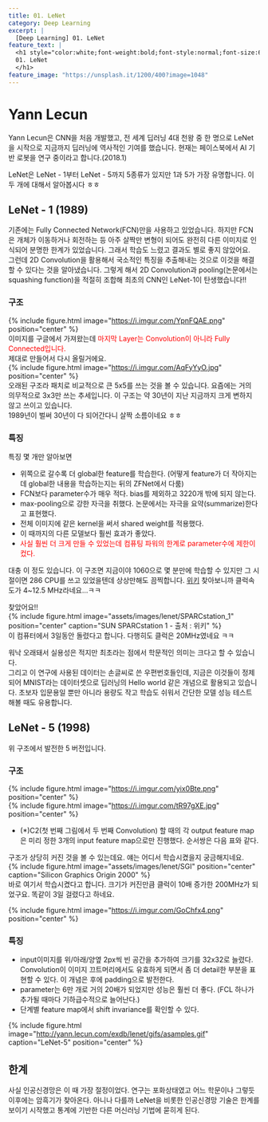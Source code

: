 ```yaml
---
title: 01. LeNet
category: Deep Learning
excerpt: |
  [Deep Learning] 01. LeNet
feature_text: |
  <h1 style="color:white;font-weight:bold;font-style:normal;font-size:66px">
  01. LeNet
  </h1>
feature_image: "https://unsplash.it/1200/400?image=1048"
---
```


# Yann Lecun
Yann Lecun은 CNN을 처음 개발했고, 전 세계 딥러닝 4대 천왕 중 한 명으로 LeNet을 시작으로 지금까지
딥러닝에 역사적인 기여를 했습니다. 현재는 페이스북에서 AI 기반 로봇을 연구 중이라고 합니다.(2018.1)  

LeNet은 LeNet - 1부터 LeNet - 5까지 5종류가 있지만 1과 5가 가장 유명합니다. 이 두 개에 대해서
알아봅시다 ㅎㅎ  

## LeNet - 1 (1989)
기존에는 Fully Connected Network(FCN)만을 사용하고 있었습니다.
하지만 FCN은 개체가 이동하거나 회전하는 등 아주 살짝만 변형이 되어도 완전히 다른 이미지로
인식되어 분명한 한계가 있었습니다. 그래서 학습도 느렸고 결과도 별로 좋지 않았어요.  
그런데 2D Convolution을 활용해서 국소적인 특징을 추출해내는 것으로 이것을 해결할 수 있다는 것을
알아냈습니다. 그렇게 해서 2D Convolution과 pooling(논문에서는 squashing function)을
적절히 조합해 최초의 CNN인 LeNet-1이 탄생했습니다!!  


### 구조
{% include figure.html image="https://i.imgur.com/YpnFQAE.png" position="center" %}  
이미지를 구글에서 가져왔는데 <span style="color:red">마지막 Layer는 Convolution이 아니라 Fully Connected입니다.</span>  
제대로 만들어서 다시 올릴거에요.  
{% include figure.html image="https://i.imgur.com/AqFyYyO.jpg" position="center" %}  
오래된 구조라 패치로 비교적으로 큰 5x5를 쓰는 것을 볼 수 있습니다. 요즘에는 거의 의무적으로
3x3만 쓰는 추세입니다. 이 구조는 약 30년이 지난 지금까지 크게 변하지 않고 쓰이고 있습니다.  
1989년이 벌써 30년이 다 되어간다니 살짝 소름이네요 ㅎㅎ


### 특징
특징 몇 개만 알아보면
- 위쪽으로 갈수록 더 global한 feature를 학습한다. (어떻게 feature가 더 작아지는데 global한 내용을 학습하는지는 뒤의 ZFNet에서 다룸)
- FCN보다 parameter수가 매우 적다. bias를 제외하고 3220개 밖에 되지 않는다.
- max-pooling으로 강한 자극을 취했다. 논문에서는 자극을 요약(summarize)한다고 표현했다.
- 전체 이미지에 같은 kernel을 써서 shared weight를 적용했다.
- 이 때까지의 다른 모델보다 훨씬 효과가 좋았다.
- <span style='color:red'>사실 훨씬 더 크게 만들 수 있었는데 컴퓨팅 파워의 한계로 parameter수에 제한이 컸다.</span>

대충 이 정도 있습니다. 이 구조면 지금이야 1060으로 몇 분만에 학습할 수 있지만 그 시절이면
286 CPU를 쓰고 있었을텐데 상상만해도 끔찍합니다.
[위키] 찾아보니까 클럭속도가 4~12.5 MHz라네요...ㅋㅋ  

찾았어요!!  
{% include figure.html image="assets/images/lenet/SPARCstation_1" position="center" caption="SUN SPARCstation 1 - 출처 : 위키" %}   
이 컴퓨터에서 3일동안 돌렸다고 합니다. 다행히도 클럭은 20MHz였네요 ㅋㅋ  

워낙 오래돼서 실용성은 적지만 최초라는 점에서 학문적인 의미는 크다고 할 수 있습니다.  
그리고 이 연구에 사용된 데이터는 손글씨로 쓴 우편번호들인데, 지금은 이것들이 정제되어 MNIST라는 데이터셋으로 딥러닝의 Hello world 같은 개념으로 활용되고 있습니다. 초보자 입문용일 뿐만 아니라
용량도 작고 학습도 쉬워서 간단한 모델 성능 테스트 해볼 때도 유용합니다.   


## LeNet - 5 (1998)
위 구조에서 발전한 5 버전입니다.

### 구조
{% include figure.html image="https://i.imgur.com/yix0Bte.png" position="center" %}  
{% include figure.html image="https://i.imgur.com/tR97gXE.jpg" position="center" %}  

- (\*)C2(첫 번째 그림에서 두 번째 Convolution) 할 때의 각 output feature map은 미리 정한 3개의 input feature map으로만 진행했다. 순서쌍은 다음 표와 같다.  

구조가 상당히 커진 것을 볼 수 있는데요. 얘는 어디서 학습시켰을지 궁금해지네요.  
{% include figure.html image="assets/images/lenet/SGI" position="center" caption="Silicon Graphics Origin 2000" %}  
바로 여기서 학습시켰다고 합니다. 크기가 커진만큼 클럭이 10배 증가한 200MHz가 되었구요. 똑같이
3일 걸렸다고 하네요.

{% include figure.html image="https://i.imgur.com/GoChfx4.png" position="center" %}  

### 특징
- input이미지를 위/아래/양옆 2px씩 빈 공간을 추가하여 크기를 32x32로 늘렸다.
Convolution이 이미지 끄트머리에서도 유효하게 되면서 좀 더 detail한 부분을 표현할 수 있다.
이 개념은 후에 padding으로 발전한다.
- parameter는 6만 개로 거의 20배가 되었지만 성능은 훨씬 더 좋다. (FCL 하나가 추가될 때마다 기하급수적으로 늘어난다.)
- 단계별 feature map에서 shift invariance를 확인할 수 있다.

{% include figure.html image="http://yann.lecun.com/exdb/lenet/gifs/asamples.gif" caption="LeNet-5" position="center" %}


## 한계
사실 인공신경망은 이 때 가장 절정이었다. 연구는 포화상태였고 어느 학문이나 그렇듯 이후에는 암흑기가 찾아온다.
아니나 다를까 LeNet을 비롯한 인공신경망 기술은 한계를 보이기 시작했고 통계에 기반한 다른 머신러닝 기법에
묻히게 된다.


[위키]:https://ko.wikipedia.org/wiki/%EC%9D%B8%ED%85%94_80286#역사
